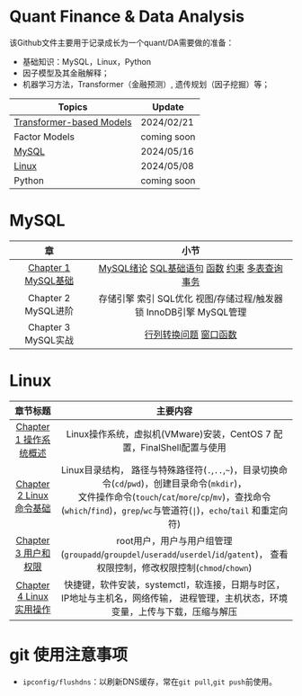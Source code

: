 Quant Finance & Data Analysis
==============================
该Github文件主要用于记录成长为一个quant/DA需要做的准备：
- 基础知识：MySQL，Linux，Python
- 因子模型及其金融解释；
- 机器学习方法，Transformer（金融预测）, 遗传规划（因子挖掘）等；


|Topics                     |         Update                             |                                              
| ---                       |---                                              |                                        
|[Transformer-based Models](./notebooks/Topic1.md)   |2024/02/21 |          
|Factor Models              |         coming soon                             |
|[MySQL](#mysql)                   |        2024/05/16           |                                   
| [Linux](#linux)                    |               2024/05/08                  |       
|Python                     |    coming soon                                  |
 

MySQL
==========================
|章|小节|
|:---:|:---:|
|[Chapter 1 MySQL基础](./notebooks/MySQL/MySQL.md) |[MySQL绪论](./notebooks/MySQL/MySQLC1S1.md)  [SQL基础语句](./notebooks/MySQL/MySQLC1S2.md)  [函数](./notebooks/MySQL/MySQLC1S3.md)  [约束](./notebooks/MySQL/MySQLC1S4.md)  [多表查询](./notebooks/MySQL/MySQLC1S5.md)  [事务](./notebooks/MySQL/MySQLC1S6.md)|
|Chapter 2 MySQL进阶 |存储引擎  索引  SQL优化  视图/存储过程/触发器 锁 InnoDB引擎 MySQL管理|
|Chapter 3 MySQL实战 |[行列转换问题](./notebooks/MySQL/MySQLC3S1.md) [窗口函数](./notebooks/MySQL/MySQLC3S2.md)|


Linux
==========================
|章节标题|主要内容|
|:---:|:---:|
|[Chapter 1 操作系统概述](./notebooks/Linux/LinuxC1.md)  |Linux操作系统，虚拟机(VMware)安装，CentOS 7 配置，FinalShell配置与使用|
|[Chapter 2 Linux命令基础](./notebooks/Linux/LinuxC2.md)|Linux目录结构， 路径与特殊路径符(`.`,`..`,`~`)，目录切换命令(`cd`/`pwd`)，创建目录命令(`mkdir`)， <br> 文件操作命令(`touch`/`cat`/`more`/`cp`/`mv`)，查找命令(`which`/`find`)，`grep`/`wc`与管道符(`\|`)，`echo`/`tail` 和重定向符)|
|[Chapter 3 用户和权限](./notebooks/Linux/LinuxC3.md) |root用户，用户与用户组管理(`groupadd`/`groupdel`/`useradd`/`userdel`/`id`/`gatent`)， 查看权限控制，修改权限控制(`chmod`/`chown`)|
|[Chapter 4 Linux实用操作](./notebooks/Linux/LinuxC4.md) |快捷键，软件安装，systemctl，软连接，日期与时区，IP地址与主机名，网络传输， 进程管理，主机状态，环境变量，上传与下载，压缩与解压|



git 使用注意事项
==========================
- `ipconfig/flushdns`：以刷新DNS缓存，常在`git pull`,`git push`前使用。
